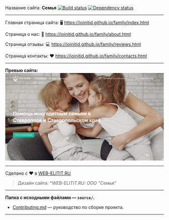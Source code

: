Название сайта: **Семья** [![Build status][travis-image]][travis-url] [![Dependency status][dependency-image]][dependency-url]

------------

Главная страница сайта: 🖥️ https://ioinitid.github.io/family/index.html

Страница о нас: 📱 https://ioinitid.github.io/family/about.html

Cтраница отзывы: 💻 https://ioinitid.github.io/family/reviews.html

Страница контакты: ❤️ https://ioinitid.github.io/family/contacts.html

------------

**Превью сайта:**
![Preview](preview-image.jpg "Preview")

------------

Сделано с ❤️ в [WEB-ELITIT.RU](https://www.web-elitit.ru "Web-elitit.ru")
> Дизайн сайта: **WEB-ELITIT.RU: ООО "Семья"*

------------

**Папка с исходными файлами — `source/`.**

- [Contributing.md](Contributing.md) — руководство по сборке проекта.

------------

[travis-image]: https://travis-ci.com/htmlacademy-adaptive/1076505-cat-energy-18.svg?branch=master
[travis-url]: https://travis-ci.com/htmlacademy-adaptive/1076505-cat-energy-18
[dependency-image]: https://david-dm.org/htmlacademy-adaptive/1076505-cat-energy-18/dev-status.svg?style=flat-square
[dependency-url]: https://david-dm.org/htmlacademy-adaptive/1076505-cat-energy-18?type=dev
